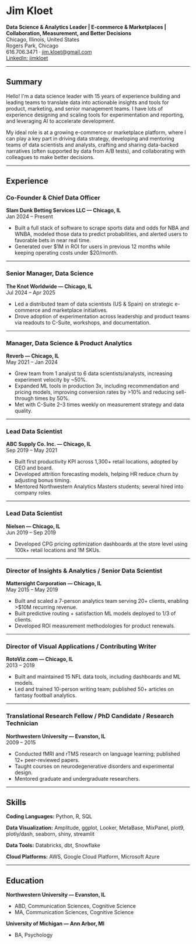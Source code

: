 # Jim Kloet
**Data Science & Analytics Leader | E-commerce & Marketplaces | Collaboration, Measurement, and Better Decisions**  
Chicago, Illinois, United States  
Rogers Park, Chicago  
616.706.3471 · jim.kloet@gmail.com  
[LinkedIn: jimkloet](https://www.linkedin.com/in/jimkloet)

---

## Summary
Hello! I'm a data science leader with 15 years of experience building and leading teams to translate data into actionable insights and tools for product, marketing, and senior management teams. I have lots of experience designing and scaling tools for experimentation and reporting, and leveraging AI to accelerate development.

My ideal role is at a growing e-commerce or marketplace platform, where I can play a key part in driving data strategy, developing and mentoring teams of data scientists and analysts, crafting and sharing data-backed narratives (often supported by data from A/B tests), and collaborating with colleagues to make better decisions.

---

## Experience

### Co-Founder & Chief Data Officer  
**Slam Dunk Betting Services LLC — Chicago, IL**  
Jan 2024 – Present  

- Built a full stack of software to scrape sports data and odds for NBA and WNBA, modeled those data to predict probabilities, and alerted users to favorable bets in near real time.  
- Generated over $1M in ROI for users in previous 12 months while keeping operating costs under $20/month.  

---

### Senior Manager, Data Science  
**The Knot Worldwide — Chicago, IL**  
Jul 2024 – Apr 2025  

- Led a distributed team of data scientists (US & Spain) on strategic e-commerce and marketplace initiatives.  
- Drove adoption of experimentation across leadership and product teams via readouts to C-Suite, workshops, and documentation.  

---

### Manager, Data Science & Product Analytics  
**Reverb — Chicago, IL**  
May 2021 – Jan 2024  

- Grew team from 1 analyst to 6 data scientists/analysts, increasing experiment velocity by ~50%.  
- Expanded ML tools in production 3x, including recommendation and pricing models, improving conversion rates by >10% and reducing sell-through times by 50%.  
- Met with C-Suite 2–3 times weekly on measurement strategy and data quality.  

---

### Lead Data Scientist  
**ABC Supply Co. Inc. — Chicago, IL**  
Sep 2019 – May 2021  

- Built first productivity KPI across 1,300+ retail locations, adopted by CEO and board.  
- Developed attrition forecasting models, helping HR reduce churn by adjusting bonus timing.  
- Mentored Northwestern Analytics Masters students; several hired into company roles.  

---

### Lead Data Scientist  
**Nielsen — Chicago, IL**  
Jun 2019 – Sep 2019  

- Developed CPG pricing optimization dashboards at the store level using 100k+ retail locations and 1M SKUs.  

---

### Director of Insights & Analytics / Senior Data Scientist  
**Mattersight Corporation — Chicago, IL**  
May 2015 – May 2019  

- Built and scaled a 7-person analytics team serving 20+ clients, enabling >$10M recurring revenue.  
- Built predictive routing + satisfaction ML models deployed to 1/3 of clients.  
- Developed ROI measurement methodologies for product renewals.  

---

### Director of Visual Applications / Contributing Writer  
**RotoViz.com — Chicago, IL**  
2013 – 2019  

- Built and maintained 15 NFL data tools, including dashboards and ML models.  
- Led and trained 10-person writing team; published 50+ articles on fantasy football analytics.  

---

### Translational Research Fellow / PhD Candidate / Research Technician  
**Northwestern University — Evanston, IL**  
2009 – 2015  

- Conducted fMRI and rTMS research on language learning; published 12+ peer-reviewed papers.  
- Taught courses on neurodegenerative disorders and experimental design.  
- Mentored graduate and undergraduate researchers.  

---

## Skills
**Coding Languages:** Python, R, SQL

**Data Visualization:** Amplitude, ggplot, Looker, MetaBase, MixPanel, plot9, plotly/dash, seaborn, shiny, streamlit

**Data Tools:** Databricks, dbt, Snowflake

**Cloud Platforms:** AWS, Google Cloud Platform, Microsoft Azure

---

## Education
**Northwestern University — Evanston, IL**  

- ABD, Communication Sciences, Cognitive Science
- MA, Communication Sciences, Cognitive Science

**University of Michigan — Ann Arbor, MI**  

- BA, Psychology